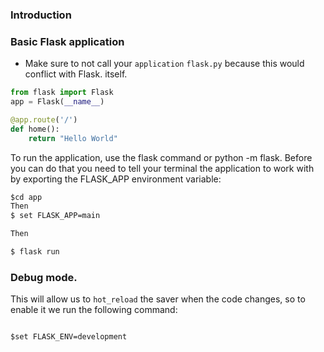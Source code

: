 ### Introduction

### Basic Flask application

- Make sure to not call your `application` `flask.py` because this would conflict with Flask. itself.

```python
from flask import Flask
app = Flask(__name__)

@app.route('/')
def home():
    return "Hello World"

```

To run the application, use the flask command or python -m flask. Before you can do that you need to tell your terminal the application to work with by exporting the FLASK_APP environment variable:

```cmd
$cd app
Then
$ set FLASK_APP=main

Then

$ flask run
```

### Debug mode.

This will allow us to `hot_reload` the saver when the code changes, so to enable it we run the following command:

```shell

$set FLASK_ENV=development
```
